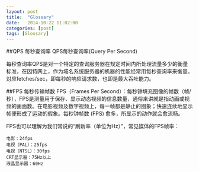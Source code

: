 ```yaml
---
layout: post
title:  "Glossary"
date:   2014-10-22 11:02:00
categories: [post]
tags: [Glossary]
---
```



##QPS 每秒查询率
QPS每秒查询率(Query Per Second)

每秒查询率QPS是对一个特定的查询服务器在规定时间内所处理流量多少的衡量标准，在因特网上，作为域名系统服务器的机器的性能经常用每秒查询率来衡量。
对应fetches/sec，即每秒的响应请求数，也即是最大吞吐能力。

##FPS 每秒传输帧数
FPS（Frames Per Second）：每秒钟填充图像的帧数（帧/秒），FPS是测量用于保存、显示动态视频的信息数量，通俗来讲就是指动画或视频的画面数。在电影视频及数字视频上，每一帧都是静止的图象；快速连续地显示帧便形成了运动的假象。每秒钟帧数 (FPS) 愈多，所显示的动作就会愈流畅。

FPS也可以理解为我们常说的“刷新率（单位为Hz）”，常见媒体的FPS帧率：

	电影：24fps
	电视（PAL）：25fps
	电视（NTSL）：30fps
	CRT显示器：75Hz以上
	液晶显示器：60Hz


